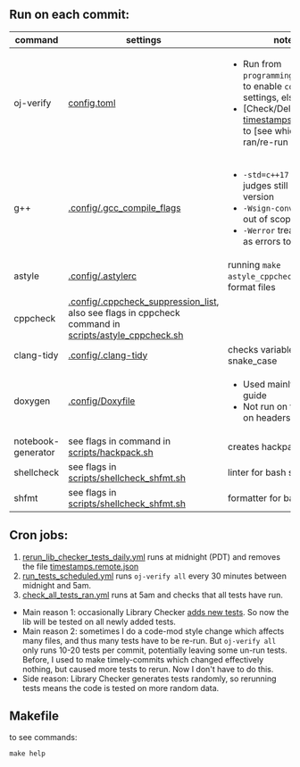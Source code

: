 ## Run on each commit:
command | settings | notes | see
--- | --- | --- | ---
oj-verify | [config.toml](../.verify-helper/config.toml) | <ul><li>Run from `programming_team_code/` to enable `config.toml` settings, else disabled.</li><li>[Check/Delete] [timestamps.remote.json](../.verify-helper/timestamps.remote.json) to [see which tests ran/re-run all tests].</li></ul> | <ul><li>https://online-judge-tools.github.io/verification-helper/document.html</li><li>https://online-judge-tools.github.io/verification-helper/installer.html</li><li>[Library Checker](https://judge.yosupo.jp/)</li><li>[Aizu Online Judge](https://onlinejudge.u-aizu.ac.jp/courses/list)</li></ul>
g++ | [.config/.gcc_compile_flags](.config/.gcc_compile_flags) | <ul><li>`-std=c++17` since some judges still have this version</li><li>`-Wsign-conversion` is out of scope</li><li>`-Werror` treats warnings as errors to make CI fail</li></ul> | <ul><li>https://codeforces.com/blog/entry/15547</li><li>https://codeforces.com/blog/entry/79024</li><li>https://codeforces.com/blog/entry/74032</li></ul>
astyle | [.config/.astylerc](.config/.astylerc) | running `make astyle_cppcheck` locally will format files | http://astyle.sourceforge.net/astyle.html
cppcheck | [.config/.cppcheck_suppression_list](.config/.cppcheck_suppression_list), also see flags in cppcheck command in [scripts/astyle_cppcheck.sh](scripts/astyle_cppcheck.sh) | | https://cppcheck.sourceforge.io/
clang-tidy | [.config/.clang-tidy](.config/.clang-tidy) | checks variables for snake_case | https://clang.llvm.org/extra/clang-tidy/checks/list.html
doxygen | [.config/Doxyfile](.config/Doxyfile) | <ul><li>Used mainly as a style guide</li><li>Not run on tests (only on headers)</li></ul> | <ul><li>https://www.doxygen.nl/manual/commands.html</li><li>https://www.doxygen.nl/manual/docblocks.html</li></ul>
notebook-generator | see flags in command in [scripts/hackpack.sh](scripts/hackpack.sh) | creates hackpack.pdf | https://github.com/pin3da/notebook-generator 
shellcheck | see flags in [scripts/shellcheck_shfmt.sh](scripts/shellcheck_shfmt.sh) | linter for bash scripts | https://www.shellcheck.net/
shfmt | see flags in [scripts/shellcheck_shfmt.sh](scripts/shellcheck_shfmt.sh) | formatter for bash scripts | https://github.com/mvdan/sh

## Cron jobs:
1) [rerun_lib_checker_tests_daily.yml](../.github/workflows/rerun_lib_checker_tests_daily.yml) runs at midnight (PDT) and removes the file [timestamps.remote.json](../.verify-helper/timestamps.remote.json)
2) [run_tests_scheduled.yml](../.github/workflows/run_tests_scheduled.yml) runs `oj-verify all` every 30 minutes between midnight and 5am.
3) [check_all_tests_ran.yml](../.github/workflows/check_all_tests_ran.yml) runs at 5am and checks that all tests have run.

- Main reason 1: occasionally Library Checker [adds new tests](https://github.com/yosupo06/library-checker-problems/issues?q=label%3Atestcase). So now the lib will be tested on all newly added tests.
- Main reason 2: sometimes I do a code-mod style change which affects many files, and thus many tests have to be re-run. But `oj-verify all` only runs 10-20 tests per commit, potentially leaving some un-run tests. Before, I used to make timely-commits which changed effectively nothing, but caused more tests to rerun. Now I don't have to do this.
- Side reason: Library Checker generates tests randomly, so rerunning tests means the code is tested on more random data.

## Makefile
to see commands:
```
make help
```
